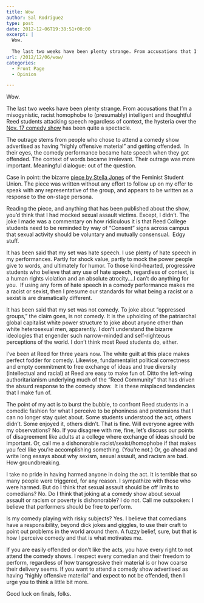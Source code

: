 ```yaml
---
title: Wow
author: Sal Rodriguez
type: post
date: 2012-12-06T19:38:51+00:00
excerpt: |
  Wow.
  
  The last two weeks have been plenty strange. From accusations that I’m a misogynistic, racist homophobe to (presumably) intelligent and thoughtful Reed students attacking speech regardless of context, the hysteria over the Nov. 17 comedy show has been quite a spectacle.
url: /2012/12/06/wow/
categories:
  - Front Page
  - Opinion

---
```

Wow.

The last two weeks have been plenty strange. From accusations that I’m a misogynistic, racist homophobe to (presumably) intelligent and thoughtful Reed students attacking speech regardless of context, the hysteria over the [Nov. 17 comedy show][1] has been quite a spectacle.

The outrage stems from people who chose to attend a comedy show advertised as having “highly offensive material” and getting offended.  In their eyes, the comedy performance became hate speech when they got offended. The context of words became irrelevant. Their outrage was more important. Meaningful dialogue: out of the question.

Case in point: the bizarre [piece by Stella Jones][2] of the Feminist Student Union. The piece was written without any effort to follow up on my offer to speak with any representative of the group, and appears to be written as a response to the on-stage persona.

Reading the piece, and anything that has been published about the show, you’d think that I had mocked sexual assault victims. Except, I didn’t. The joke I made was a commentary on how ridiculous it is that Reed College students need to be reminded by way of “Consent” signs across campus that sexual activity should be voluntary and mutually consensual.  Edgy stuff.

It has been said that my set was hate speech. I use plenty of hate speech in my performances. Partly for shock value, partly to mock the power people give to words, and ultimately for humor. To those kind-hearted, progressive students who believe that any use of hate speech, regardless of context, is a human rights violation and an absolute atrocity….I can’t do anything for you.  If using any form of hate speech in a comedy performance makes me a racist or sexist, then I presume our standards for what being a racist or a sexist is are dramatically different.

It has been said that my set was not comedy. To joke about “oppressed groups,” the claim goes, is not comedy. It is the upholding of the patriarchal global capitalist white power structure to joke about anyone other than white heterosexual men, apparently. I don’t understand the bizarre ideologies that engender such narrow-minded and self-righteous perceptions of the world. I don’t think most Reed students do, either.

I’ve been at Reed for three years now. The white guilt at this place makes perfect fodder for comedy. Likewise, fundamentalist political correctness and empty commitment to free exchange of ideas and true diversity (intellectual and racial) at Reed are easy to make fun of. Ditto the left-wing authoritarianism underlying much of the “Reed Community” that has driven the absurd response to the comedy show.  It is these misplaced tendencies that I make fun of.

The point of my act is to burst the bubble, to confront Reed students in a comedic fashion for what I perceive to be phoniness and pretensions that I can no longer stay quiet about. Some students understood the act, others didn’t. Some enjoyed it, others didn’t. That is fine. Will everyone agree with my observations? No. If you disagree with me, fine, let’s discuss our points of disagreement like adults at a college where exchange of ideas should be important. Or, call me a dishonorable racist/sexist/homophobe if that makes you feel like you’re accomplishing something. (You’re not.) Or, go ahead and write long essays about why sexism, sexual assault, and racism are bad. How groundbreaking.

I take no pride in having harmed anyone in doing the act. It is terrible that so many people were triggered, for any reason. I sympathize with those who were harmed. But do I think that sexual assault should be off limits to comedians? No. Do I think that joking at a comedy show about sexual assault or racism or poverty is dishonorable? I do not. Call me outspoken: I believe that performers should be free to perform.

Is my comedy playing with risky subjects? Yes. I believe that comedians have a responsibility, beyond dick jokes and giggles, to use their craft to point out problems in the world around them. A fuzzy belief, sure, but that is how I perceive comedy and that is what motivates me.

If you are easily offended or don’t like the acts, you have every right to not attend the comedy shows. I respect every comedian and their freedom to perform, regardless of how transgressive their material is or how coarse their delivery seems. If you want to attend a comedy show advertised as having “highly offensive material” and expect to not be offended, then I urge you to think a little bit more.

Good luck on finals, folks.

 [1]: http://www.reedquest.org/2012/11/comedian-under-fire-for-comments-about-diversity-gender-equality-and-sexual-assault/ "Comedian Under Fire for “misogynistic, racist, and homophobic” Comments"
 [2]: http://www.reedquest.org/2012/11/why-were-getting-all-activist-an-fsu-organizer-responds/ "Why We’re Getting “All Activist”: An FSU Organizer Responds"